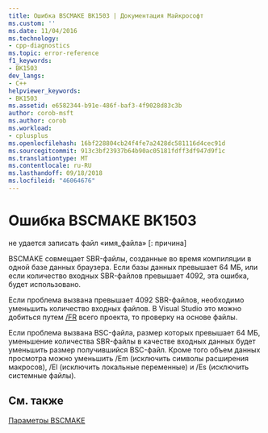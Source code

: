 ```yaml
---
title: Ошибка BSCMAKE BK1503 | Документация Майкрософт
ms.custom: ''
ms.date: 11/04/2016
ms.technology:
- cpp-diagnostics
ms.topic: error-reference
f1_keywords:
- BK1503
dev_langs:
- C++
helpviewer_keywords:
- BK1503
ms.assetid: e6582344-b91e-486f-baf3-4f9028d83c3b
author: corob-msft
ms.author: corob
ms.workload:
- cplusplus
ms.openlocfilehash: 16bf228804cb24f4fe7a2428dc581116d4cec91d
ms.sourcegitcommit: 913c3bf23937b64b90ac05181fdff3df947d9f1c
ms.translationtype: MT
ms.contentlocale: ru-RU
ms.lasthandoff: 09/18/2018
ms.locfileid: "46064676"
---
```

# <a name="bscmake-error-bk1503"></a>Ошибка BSCMAKE BK1503

не удается записать файл «имя_файла» [: причина]

BSCMAKE совмещает SBR-файлы, созданные во время компиляции в одной базе данных браузера. Если базы данных превышает 64 МБ, или если количество входных SBR-файлов превышает 4092, эта ошибка, будет использовано.

Если проблема вызвана превышает 4092 SBR-файлов, необходимо уменьшить количество входных файлов. В Visual Studio это можно добиться путем [/FR](../../build/reference/fr-fr-create-dot-sbr-file.md) всего проекта, то проверку на основе файлы.

Если проблема вызвана BSC-файла, размер которых превышает 64 МБ, уменьшение количества SBR-файлы в качестве входных данных будет уменьшить размер получившийся BSC-файл. Кроме того объем данных просмотра можно уменьшить /Em (исключить символы расширения макросов), /El (исключить локальные переменные) и /Es (исключить системные файлы).

## <a name="see-also"></a>См. также

[Параметры BSCMAKE](../../build/reference/bscmake-options.md)